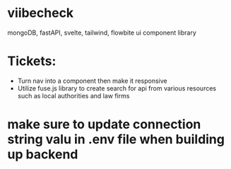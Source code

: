 # viibecheck
mongoDB, fastAPI, svelte, tailwind, flowbite ui component library

# Tickets:
- Turn nav into a component then make it responsive
- Utilize fuse.js library to create search for api from various resources such as local authorities and law firms


# make sure to update connection string valu in .env file when building up backend

